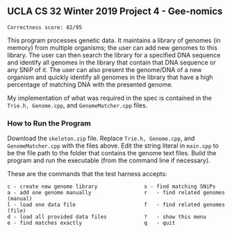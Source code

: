 ## UCLA CS 32 Winter 2019 Project 4 - Gee-nomics

```Correctness score: 82/95```

This program processes genetic data. It maintains a library of genomes (in memory) from multiple organisms; the user can add new genomes to this library. The user can then search the library for a specified DNA sequence and identify all genomes in the library that contain that DNA sequence or any SNiP of it. The user can also present the genome/DNA of a new organism and quickly identify all genomes in the library that have a high percentage of matching DNA with the presented genome.

My implementation of what was required in the spec is contained in the `Trie.h, Genome.cpp`, and `GenomeMatcher.cpp` files.

### How to Run the Program
Download the `skeleton.zip` file. Replace `Trie.h, Genome.cpp`, and `GenomeMatcher.cpp` with the files above. Edit the string literal in `main.cpp` to be the file path to the folder that contains the genome text files. Build the program and run the executable (from the command line if necessary). 

These are the commands that the test harness accepts:

```
c - create new genome library               s - find matching SNiPs
a - add one genome manually                 r	- find related genomes (manual)
l - load one data file                      f	- find related genomes (file)
d - load all provided data files            ?	- show this menu
e - find matches exactly                    q	- quit
```
